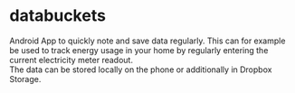 # databuckets

Android App to quickly note and save data regularly. This can for example be used to track energy usage in your home by regularly entering the current electricity meter readout.  
The data can be stored locally on the phone or additionally in Dropbox Storage.

